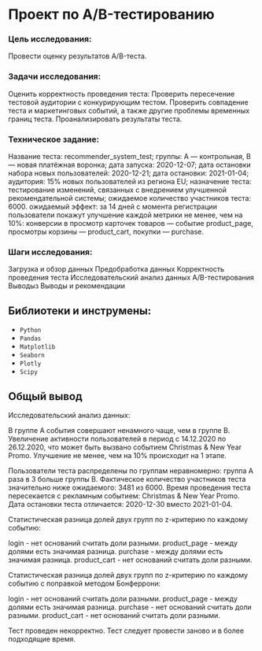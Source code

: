 # Проект по А/B-тестированию

### Цель исследования: 

Провести оценку результатов A/B-теста.

### Задачи исследования:

Оценить корректность проведения теста:
Проверить пересечение тестовой аудитории с конкурирующим тестом.
Проверить совпадение теста и маркетинговых событий, а также другие проблемы временных границ теста.
Проанализировать результаты теста.

### Техническое задание:

Название теста: recommender_system_test;
группы: А — контрольная, B — новая платёжная воронка;
дата запуска: 2020-12-07;
дата остановки набора новых пользователей: 2020-12-21;
дата остановки: 2021-01-04;
аудитория: 15% новых пользователей из региона EU;
назначение теста: тестирование изменений, связанных с внедрением улучшенной рекомендательной системы;
ожидаемое количество участников теста: 6000.
ожидаемый эффект: за 14 дней с момента регистрации пользователи покажут улучшение каждой метрики не менее, чем на 10%:
конверсии в просмотр карточек товаров — событие product_page,
просмотры корзины — product_cart,
покупки — purchase.

### Шаги исследования:

Загрузка и обзор данных
Предобработка данных
Корректность проведения теста
Исследовательский анализ данных
A/B-тестирования
Выводыз
Выводы и рекомендации

## Библиотеки и инструмены:

* `Python` 
* `Pandas`
* `Мatplotlib`
* `Seaborn`
* `Plotly`
* `Scipy`


## Общый вывод

Исследовательский анализ данных:

В группе А события совершают ненамного чаще, чем в группе В.
Увеличение активности пользователей в период с 14.12.2020 по 26.12.2020, что может быть вызвано событием Christmas & New Year Promo.
Улучшение не менее, чем на 10% происходит на 1 этапе.

Пользователи теста распределены по группам неравномерно: группа А раза в 3 больше группы В.
Фактическое количество участников теста значительно ниже ожидаемого: 3481 из 6000.
Время проведения теста пересекается с рекламным событием: Christmas & New Year Promo.
Дата остановки теста отличается: 2020-12-30 вместо 2021-01-04.

Статистическая разница долей двух групп по z-критерию по каждому событию:

login - нет оснований считать доли разными.
product_page - между долями есть значимая разница.
purchase - между долями есть значимая разница.
product_cart - нет оснований считать доли разными.

Статистическая разница долей двух групп по z-критерию по каждому событию с поправкой методом Бонферрони:

login - нет оснований считать доли разными.
product_page - между долями есть значимая разница.
purchase - нет оснований считать доли разными.
product_cart - нет оснований считать доли разными.

Тест проведен некорректно.
Тест следует провести заново и в более подходящие время.